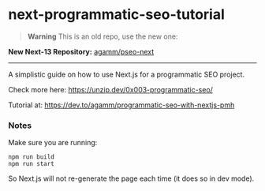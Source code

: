 # next-programmatic-seo-tutorial

> **Warning**
> This is an old repo, use the new one:


**New Next-13 Repository:**
[agamm/pseo-next](https://github.com/agamm/pseo-next)

---

A simplistic guide on how to use Next.js for a programmatic SEO project. 

Check more here: https://unzip.dev/0x003-programmatic-seo/

Tutorial at: https://dev.to/agamm/programmatic-seo-with-nextjs-pmh


### Notes

Make sure you are running:
```
npm run build
npm run start
```
So Next.js will not re-generate the page each time (it does so in dev mode).
